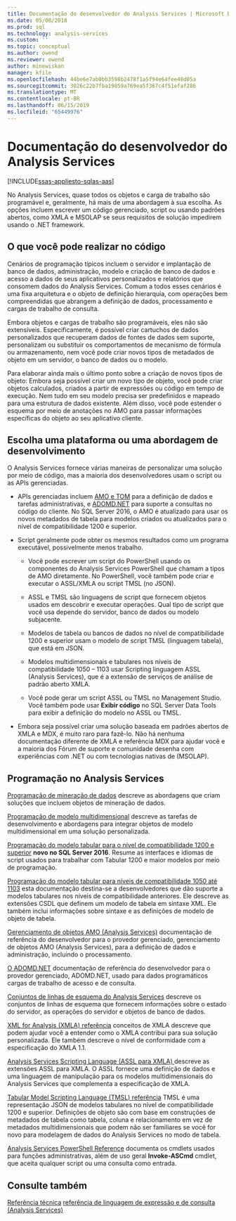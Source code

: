 ```yaml
---
title: Documentação do desenvolvedor do Analysis Services | Microsoft Docs
ms.date: 05/08/2018
ms.prod: sql
ms.technology: analysis-services
ms.custom: ''
ms.topic: conceptual
ms.author: owend
ms.reviewer: owend
author: minewiskan
manager: kfile
ms.openlocfilehash: 44be6e7ab0bb3598b2478f1a5f94e64fee48d05a
ms.sourcegitcommit: 3026c22b7fba19059a769ea5f367c4f51efaf286
ms.translationtype: MT
ms.contentlocale: pt-BR
ms.lasthandoff: 06/15/2019
ms.locfileid: "65449976"
---
```

# <a name="analysis-services-developer-documentation"></a>Documentação do desenvolvedor do Analysis Services
[!INCLUDE[ssas-appliesto-sqlas-aas](../includes/ssas-appliesto-sqlas-aas.md)]

No Analysis Services, quase todos os objetos e carga de trabalho são programável e, geralmente, há mais de uma abordagem à sua escolha.  As opções incluem escrever um código gerenciado, script ou usando padrões abertos, como XMLA e MSOLAP se seus requisitos de solução impedirem usando o .NET framework.

## <a name="what-you-can-accomplish-in-code"></a>O que você pode realizar no código
Cenários de programação típicos incluem o servidor e implantação de banco de dados, administração, modelo e criação de banco de dados e acesso a dados de seus aplicativos personalizados e relatórios que consomem dados do Analysis Services. Comum a todos esses cenários é uma fixa arquitetura e o objeto de definição hierarquia, com operações bem compreendidas que abrangem a definição de dados, processamento e cargas de trabalho de consulta.

Embora objetos e cargas de trabalho são programáveis, eles não são extensíveis. Especificamente, é possível criar cartuchos de dados personalizados que recuperam dados de fontes de dados sem suporte, personalizam ou substituir os comportamentos de mecanismo de fórmula ou armazenamento, nem você pode criar novos tipos de metadados de objeto em um servidor, o banco de dados ou o modelo.

Para elaborar ainda mais o último ponto sobre a criação de novos tipos de objeto: Embora seja possível criar um novo tipo de objeto, você pode criar objetos calculados, criados a partir de expressões ou código em tempo de execução. Nem tudo em seu modelo precisa ser predefinidos e mapeado para uma estrutura de dados existente. Além disso, você pode estender o esquema por meio de anotações no AMO para passar informações específicas do objeto ao seu aplicativo cliente.

## <a name="choose-a-platform-or-approach-to-development"></a>Escolha uma plataforma ou uma abordagem de desenvolvimento
O Analysis Services fornece várias maneiras de personalizar uma solução por meio de código, mas a maioria dos desenvolvedores usam o script ou as APIs gerenciadas.

- APIs gerenciadas incluem [AMO e TOM](http://msdn.microsoft.com/library/mt436122.aspx) para a definição de dados e tarefas administrativas, e [ADOMD.NET](http://msdn.microsoft.com/library/mt465769.aspx) para suporte a consultas no código do cliente. No SQL Server 2016, o AMO é atualizado para usar os novos metadados de tabela para modelos criados ou atualizados para o nível de compatibilidade 1200 e superior.

- Script geralmente pode obter os mesmos resultados como um programa executável, possivelmente menos trabalho.

  - Você pode escrever um script do PowerShell usando os componentes do Analysis Services PowerShell que chamam a tipos de AMO diretamente. No PowerShell, você também pode criar e executar o ASSL/XMLA ou script TMSL (no JSON).

  - ASSL e TMSL são linguagens de script que fornecem objetos usados em descobrir e executar operações. Qual tipo de script que você usa depende do servidor, banco de dados ou modelo subjacente.

  - Modelos de tabela ou bancos de dados no nível de compatibilidade 1200 e superior usam o modelo de script TMSL (linguagem tabela), que está em JSON.

  - Modelos multidimensionais e tabulares nos níveis de compatibilidade 1050 – 1103 usar Scripting linguagem ASSL (Analysis Services), que é a extensão de serviços de análise de padrão aberto XMLA.

  - Você pode gerar um script ASSL ou TMSL no Management Studio. Você também pode usar **Exibir código** no SQL Server Data Tools para exibir a definição do modelo no ASSL ou TMSL.

- Embora seja possível criar uma solução baseada em padrões abertos de XMLA e MDX, é muito raro para fazê-lo. Não há nenhuma documentação diferente de XMLA e referência MDX para ajudar você e a maioria dos Fórum de suporte e comunidade desenha com experiências com .NET ou com tecnologias nativas de (MSOLAP).

## <a name="programming-in-analysis-services"></a>Programação no Analysis Services
[Programação de mineração de dados](../analysis-services/data-mining/data-mining-programming.md) descreve as abordagens que criam soluções que incluem objetos de mineração de dados.

[Programação de modelo multidimensional](../analysis-services/multidimensional-models/multidimensional-model-programming.md) descreve as tarefas de desenvolvimento e abordagens para integrar objetos de modelo multidimensional em uma solução personalizada.

[Programação do modelo tabular para o nível de compatibilidade 1200 e superior](../analysis-services/tabular-model-programming-compatibility-level-1200/tabular-model-programming-for-compatibility-level-1200.md)
**novo no SQL Server 2016**.  Resume as interfaces e idiomas de script usados para trabalhar com Tabular 1200 e maior modelos por meio de programação.

[Programação do modelo tabular para níveis de compatibilidade 1050 até 1103](../analysis-services/tabular-model-programming-compatibility-levels-1050-1103/tabular-model-programming-for-compatibility-levels-1050-through-1103.md) esta documentação destina-se a desenvolvedores que dão suporte a modelos tabulares nos níveis de compatibilidade anteriores. Ele descreve as extensões CSDL que definem um modelo de tabela em sintaxe XML. Ele também inclui informações sobre sintaxe e as definições de modelo de objeto de tabela.

[Gerenciamento de objetos AMO (Analysis Services)](https://msdn.microsoft.com/library/mt436122.aspx) documentação de referência do desenvolvedor para o provedor gerenciado, gerenciamento de objetos AMO (Analysis Services), para a definição de dados e administração, incluindo o processamento.

[O ADOMD.NET](http://msdn.microsoft.com/library/mt465769.aspx) documentação de referência do desenvolvedor para o provedor gerenciado, ADOMD.NET, usado para dados programáticos cargas de trabalho de acesso e de consulta.

[Conjuntos de linhas de esquema do Analysis Services](https://docs.microsoft.com/bi-reference/schema-rowsets/analysis-services-schema-rowsets) descreve os conjuntos de linhas de esquema que fornecem informações sobre o estado do servidor, as operações do servidor e objetos de banco de dados.

[XML for Analysis &#40;XMLA&#41; referência](https://docs.microsoft.com/bi-reference/xmla/xml-for-analysis-xmla-reference) conceitos de XMLA descreve que podem ajudar você a entender como o XMLA contribui para sua solução personalizada. Ele também descreve o nível de conformidade com a especificação do XMLA 1.1.

[Analysis Services Scripting Language &#40;ASSL para XMLA&#41; ](https://docs.microsoft.com/bi-reference/assl/analysis-services-scripting-language-assl-for-xmla) descreve as extensões ASSL para XMLA. O ASSL fornece uma definição de dados e uma linguagem de manipulação para os modelos multidimensionais do Analysis Services que complementa a especificação de XMLA.

[Tabular Model Scripting Language &#40;TMSL&#41; referência](https://docs.microsoft.com/bi-reference/tmsl/tabular-model-scripting-language-tmsl-reference) TMSL é uma representação JSON de modelos tabulares no nível de compatibilidade 1200 e superior. Definições de objeto são com base em construções de metadados de tabela como tabela, coluna e relacionamento em vez de metadados multidimensionais que podem não ser familiares se você for novo para modelagem de dados do Analysis Services no modo de tabela.

[Analysis Services PowerShell Reference](../analysis-services/powershell/analysis-services-powershell-reference.md) documenta os cmdlets usados para funções administrativas, além de uso geral **Invoke-ASCmd** cmdlet, que aceita qualquer script ou uma consulta como entrada.

## <a name="see-also"></a>Consulte também
[Referência técnica](../analysis-services/powershell/technical-reference-ssas.md)
[referência de linguagem de expressão e de consulta &#40;Analysis Services&#41;](http://msdn.microsoft.com/library/gg492188.aspx)

